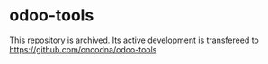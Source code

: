 # odoo-tools

This repository is archived. Its active development is transfereed to https://github.com/oncodna/odoo-tools
